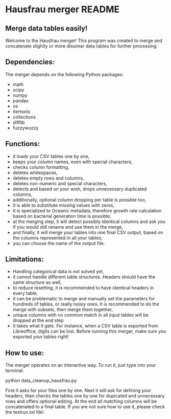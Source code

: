 # Hausfrau merger README
## Merge data tables easily!
Welcome to the Hausfrau merger! This program was created to merge and concatenate slightly or more dissimar data tables for further processing.

## Dependencies:
The merger depends on the following Python packages:
* math
* scipy
* numpy
* pandas
* os
* itertools
* collections
* difflib
* fuzzywuzzy 
## Functions:
* it loads your CSV tables one by one,
* keeps your column names, even with special characters,
* checks column formatting,
* deletes whitespaces,
* deletes empty rows and columns,
* deletes non-numeric and special characters,
* detects and based on your wish, drops unnecessary duplicated columns,
* additionally, optional column dropping per table is possible too,
* it is able to substitute missing values with zeros,
* it is specialized to Oceanic metadata, therefore growth rate calculation based on bacterial generation time is possible,
* at the merging step, it will detect possibly identical columns and ask you if you would still rename and use them in the merge,
* and finally, it will merge your tables into one final CSV output, based on the columns represented in all your tables,
* you can choose the name of the output file.
## Limitations:
 * Handling categorical data is not solved yet,
 * it cannot handle different table structures. Headers should have the same structure as well,
 * to reduce resetting, it is recommended to have identical headers in every table,
 * it can be problematic to merge and manually set the parameters for hundreds of tables, or really noisiy ones. It is recommended to do the merge with subsets, then merge them together,
 * unique columns with no common match in all input tables will be dropped at the end step
 * it takes what it gets. For instance, when a CSV table is exported from Libreoffice, digits can be lost. Before running this merger, make sure you exported your tables right!
 ## How to use:
The merger operates on an interactive way. To run it, just type into your terminal:

python data_cleanup_hausfrau.py

First it asks for your files one by one. Next it will ask for defining your headers, then checks the tables one by one for dupicated and unnecessary rows and offers optional editing. At the end all matching columns will be concatenated to a final table.
If you are not sure how to use it, please check the testrun.txt file!
